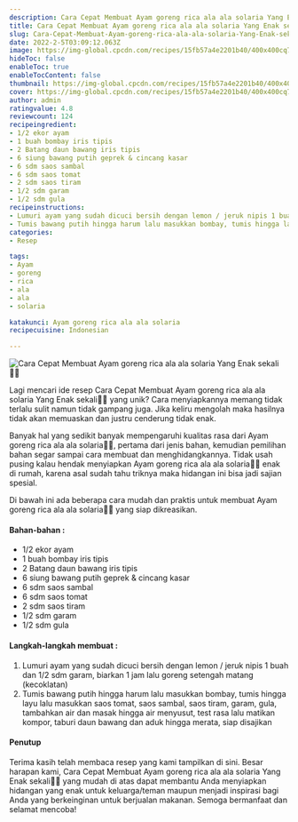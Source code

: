 ```yaml
---
description: Cara Cepat Membuat Ayam goreng rica ala ala solaria Yang Enak sekali"
title: Cara Cepat Membuat Ayam goreng rica ala ala solaria Yang Enak sekali
slug: Cara-Cepat-Membuat-Ayam-goreng-rica-ala-ala-solaria-Yang-Enak-sekali
date: 2022-2-5T03:09:12.063Z
image: https://img-global.cpcdn.com/recipes/15fb57a4e2201b40/400x400cq70/photo.jpg
hideToc: false
enableToc: true
enableTocContent: false
thumbnail: https://img-global.cpcdn.com/recipes/15fb57a4e2201b40/400x400cq70/photo.jpg
cover: https://img-global.cpcdn.com/recipes/15fb57a4e2201b40/400x400cq70/photo.jpg
author: admin
ratingvalue: 4.8
reviewcount: 124
recipeingredient:
- 1/2 ekor ayam
- 1 buah bombay iris tipis
- 2 Batang daun bawang iris tipis
- 6 siung bawang putih geprek & cincang kasar
- 6 sdm saos sambal
- 6 sdm saos tomat
- 2 sdm saos tiram
- 1/2 sdm garam
- 1/2 sdm gula
recipeinstructions:
- Lumuri ayam yang sudah dicuci bersih dengan lemon / jeruk nipis 1 buah dan 1/2 sdm garam, biarkan 1 jam lalu goreng setengah matang (kecoklatan)
- Tumis bawang putih hingga harum lalu masukkan bombay, tumis hingga layu lalu masukkan saos tomat, saos sambal, saos tiram, garam, gula, tambahkan air dan masak hingga air menyusut, test rasa lalu matikan kompor, taburi daun bawang dan aduk hingga merata, siap disajikan
categories:
- Resep

tags:
- Ayam
- goreng
- rica
- ala
- ala
- solaria

katakunci: Ayam goreng rica ala ala solaria
recipecuisine: Indonesian

---
```


![Cara Cepat Membuat Ayam goreng rica ala ala solaria Yang Enak sekali👩‍🍳](https://img-global.cpcdn.com/recipes/15fb57a4e2201b40/400x400cq70/photo.jpg)

Lagi mencari ide resep Cara Cepat Membuat Ayam goreng rica ala ala solaria Yang Enak sekali👩‍🍳 yang unik? Cara menyiapkannya memang tidak terlalu sulit namun tidak gampang juga. Jika keliru mengolah maka hasilnya tidak akan memuaskan dan justru cenderung tidak enak.

Banyak hal yang sedikit banyak mempengaruhi kualitas rasa dari Ayam goreng rica ala ala solaria👩‍🍳, pertama dari jenis bahan, kemudian pemilihan bahan segar sampai cara membuat dan menghidangkannya. Tidak usah pusing kalau hendak menyiapkan Ayam goreng rica ala ala solaria👩‍🍳 enak di rumah, karena asal sudah tahu triknya maka hidangan ini bisa jadi sajian spesial.

Di bawah ini ada beberapa cara mudah dan praktis untuk membuat Ayam goreng rica ala ala solaria👩‍🍳 yang siap dikreasikan.

<!--inarticleads1-->

#### Bahan-bahan :

- 1/2 ekor ayam
- 1 buah bombay iris tipis
- 2 Batang daun bawang iris tipis
- 6 siung bawang putih geprek & cincang kasar
- 6 sdm saos sambal
- 6 sdm saos tomat
- 2 sdm saos tiram
- 1/2 sdm garam
- 1/2 sdm gula

<!--inarticleads2-->

#### Langkah-langkah membuat :

1. Lumuri ayam yang sudah dicuci bersih dengan lemon / jeruk nipis 1 buah dan 1/2 sdm garam, biarkan 1 jam lalu goreng setengah matang (kecoklatan)
1. Tumis bawang putih hingga harum lalu masukkan bombay, tumis hingga layu lalu masukkan saos tomat, saos sambal, saos tiram, garam, gula, tambahkan air dan masak hingga air menyusut, test rasa lalu matikan kompor, taburi daun bawang dan aduk hingga merata, siap disajikan

#### Penutup

Terima kasih telah membaca resep yang kami tampilkan di sini. Besar harapan kami, Cara Cepat Membuat Ayam goreng rica ala ala solaria Yang Enak sekali👩‍🍳 yang mudah di atas dapat membantu Anda menyiapkan hidangan yang enak untuk keluarga/teman maupun menjadi inspirasi bagi Anda yang berkeinginan untuk berjualan makanan. Semoga bermanfaat dan selamat mencoba!
